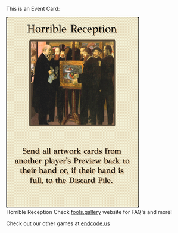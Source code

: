 This is an Event Card: 
 
 ![alt text](Horrible_Reception.png?raw=true "Event Card")  
 Horrible Reception 
 Check [fools.gallery](https://fools.gallery/) website for FAQ's and more! 
 
 Check out our other games at [endcode.us](https://endcode.us/)
